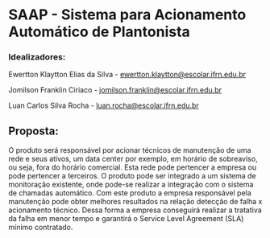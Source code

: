 # SAAP - Sistema para Acionamento Automático de Plantonista

### Idealizadores:
Ewertton Klaytton Elias da Silva - ewertton.klaytton@escolar.ifrn.edu.br

Jomilson Franklin Ciriaco - jomilson.franklin@escolar.ifrn.edu.br

Luan Carlos Silva Rocha - luan.rocha@escolar.ifrn.edu.br

## Proposta:
O produto será responsável por acionar técnicos de manutenção de uma rede e seus ativos, um data center por exemplo, em horário de sobreaviso, ou seja, fora do horário comercial. Esta rede pode pertencer a empresa ou pode pertencer a terceiros. O produto pode ser integrado a um sistema de monitoração existente, onde pode-se realizar a integração com o sistema de chamadas automático. Com este produto a empresa responsável pela manutenção pode obter melhores resultados na relação detecção de falha x acionamento técnico. Dessa forma a empresa conseguirá realizar a tratativa da falha em menor tempo e garantirá o Service Level Agreement (SLA) mínimo contratado.
